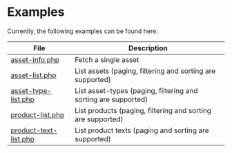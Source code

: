 # Examples
Currently, the following examples can be found here:

| File                                             | Description                                                       |
| ------------------------------------------------ | ----------------------------------------------------------------- |
| [asset-info.php](asset-info.php)                 | Fetch a single asset                                              |
| [asset-list.php](asset-list.php)                 | List assets (paging, filtering and sorting are supported)         |
| [asset-type-list.php](asset-type-list.php)       | List asset-types (paging, filtering and sorting are supported)    |
| [product-list.php](product-list.php)             | List products (paging, filtering and sorting are supported)       |
| [product-text-list.php](product-text-list.php)   | List product texts (paging and sorting are supported)             |
